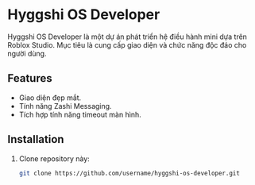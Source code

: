 # Hyggshi OS Developer

Hyggshi OS Developer là một dự án phát triển hệ điều hành mini dựa trên Roblox Studio. Mục tiêu là cung cấp giao diện và chức năng độc đáo cho người dùng.

## Features
- Giao diện đẹp mắt.
- Tính năng Zashi Messaging.
- Tích hợp tính năng timeout màn hình.

## Installation
1. Clone repository này:
   ```bash
   git clone https://github.com/username/hyggshi-os-developer.git
